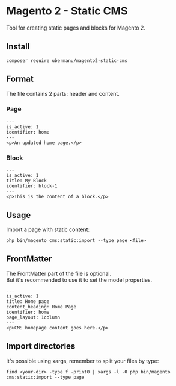 # Magento 2 - Static CMS

Tool for creating static pages and blocks for Magento 2.

## Install

    composer require ubermanu/magento2-static-cms

## Format

The file contains 2 parts: header and content.

### Page

```
---
is_active: 1
identifier: home
---
<p>An updated home page.</p>
```

### Block

```
---
is_active: 1
title: My Block
identifier: block-1
---
<p>This is the content of a block.</p>
```

## Usage

Import a page with static content:

    php bin/magento cms:static:import --type page <file>

## FrontMatter

The FrontMatter part of the file is optional.<br>
But it's recommended to use it to set the model properties.

```
---
is_active: 1
title: Home page
content_heading: Home Page
identifier: home
page_layout: 1column
---
<p>CMS homepage content goes here.</p>
```

## Import directories

It's possible using xargs, remember to split your files by type:

    find <your-dir> -type f -print0 | xargs -l -0 php bin/magento cms:static:import --type page
